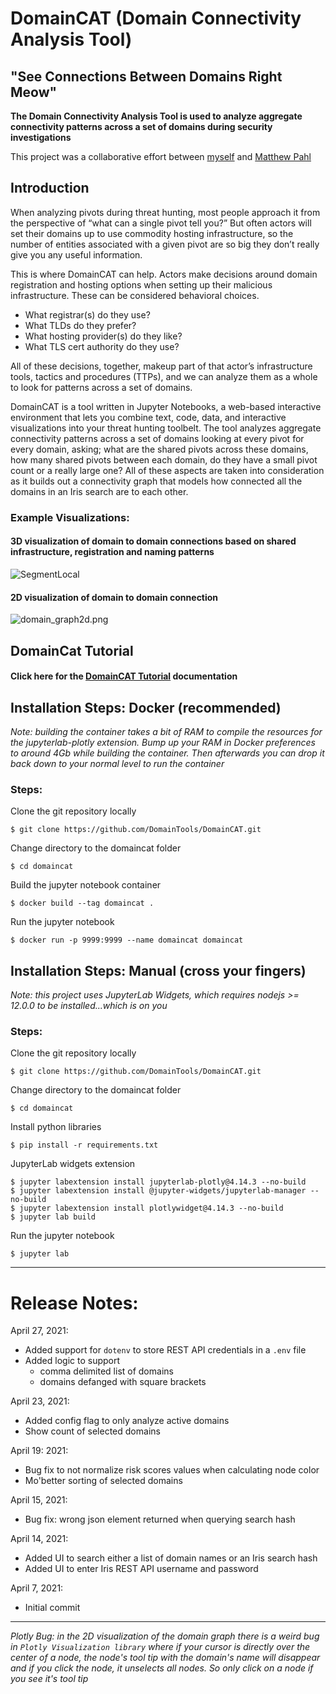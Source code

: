# DomainCAT (Domain Connectivity Analysis Tool)

## "See Connections Between Domains Right Meow"

**The Domain Connectivity Analysis Tool is used to analyze aggregate connectivity patterns across a set of domains during security investigations**

This project was a collaborative effort between [myself](https://www.linkedin.com/in/jconwell/) and [Matthew Pahl](https://www.linkedin.com/in/security-sme/)

## Introduction

When analyzing pivots during threat hunting, most people approach it from the perspective of “what can a single 
pivot tell you?” But often actors will set their domains up to use commodity hosting infrastructure, so the number of 
entities associated with a given pivot are so big they don’t really give you any useful information. 

This is where DomainCAT can help. Actors make decisions around domain registration and hosting options when setting 
up their malicious infrastructure. These can be considered behavioral choices.
- What registrar(s) do they use?
- What TLDs do they prefer?
- What hosting provider(s) do they like?
- What TLS cert authority do they use?

All of these decisions, together, makeup part of that actor’s infrastructure tools, tactics and procedures (TTPs), 
and we can analyze them as a whole to look for patterns across a set of domains. 

DomainCAT is a tool written in Jupyter Notebooks, a web-based interactive environment that lets you combine text, 
code, data, and interactive visualizations into your threat hunting toolbelt. The tool analyzes aggregate 
connectivity patterns across a set of domains looking at every pivot for every domain, asking; what are the shared 
pivots across these domains, how many shared pivots between each domain, do they have a small pivot count or a really 
large one? All of these aspects are taken into consideration as it builds out a connectivity graph that models how 
connected all the domains in an Iris search are to each other.

### Example Visualizations:

#### 3D visualization of domain to domain connections based on shared infrastructure, registration and naming patterns
![SegmentLocal](images/intro_3d.gif "segment")

#### 2D visualization of domain to domain connection
![domain_graph2d.png](images/2d_zoom.gif "segment")

## DomainCat Tutorial

#### Click here for the [DomainCAT Tutorial](documentation/tutorial.md) documentation

## Installation Steps: Docker (recommended)

_Note: building the container takes a bit of RAM to compile the resources for the jupyterlab-plotly extension. Bump up your RAM in Docker preferences to around 4Gb while building the container. Then afterwards you can drop it back down to your normal level to run the container_

### Steps:

Clone the git repository locally

`$ git clone https://github.com/DomainTools/DomainCAT.git` 

Change directory to the domaincat folder

`$ cd domaincat`

Build the jupyter notebook container

`$ docker build --tag domaincat .`

Run the jupyter notebook

`$ docker run -p 9999:9999 --name domaincat domaincat`

## Installation Steps: Manual (cross your fingers)

_Note: this project uses JupyterLab Widgets, which requires nodejs >= 12.0.0 to be installed...which is on you_

### Steps:

Clone the git repository locally

`$ git clone https://github.com/DomainTools/DomainCAT.git` 

Change directory to the domaincat folder

`$ cd domaincat`

Install python libraries

`$ pip install -r requirements.txt`

JupyterLab widgets extension

```
$ jupyter labextension install jupyterlab-plotly@4.14.3 --no-build
$ jupyter labextension install @jupyter-widgets/jupyterlab-manager --no-build
$ jupyter labextension install plotlywidget@4.14.3 --no-build
$ jupyter lab build
```

Run the jupyter notebook

`$ jupyter lab`

___

# Release Notes:

April 27, 2021:
- Added support for `dotenv` to store REST API credentials in a `.env` file
- Added logic to support
  - comma delimited list of domains
  - domains defanged with square brackets

April 23, 2021:
- Added config flag to only analyze active domains
- Show count of selected domains

April 19: 2021:
- Bug fix to not normalize risk scores values when calculating node color
- Mo'better sorting of selected domains

April 15, 2021: 
- Bug fix: wrong json element returned when querying search hash

April 14, 2021: 
- Added UI to search either a list of domain names or an Iris search hash
- Added UI to enter Iris REST API username and password 

April 7, 2021: 
- Initial commit

___

_Plotly Bug: in the 2D visualization of the domain graph there is a weird bug in `Plotly Visualization library` where 
if your cursor is directly over the center of a node, the node's tool tip with the domain's name will disappear and 
if you click the node, it unselects all nodes. So only click on a node if you see it's tool tip_

